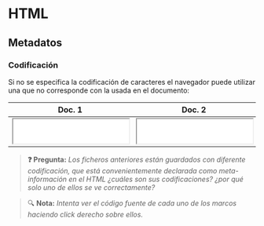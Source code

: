 # HTML
## Metadatos

### Codificación

Si no se especifica la codificación de caracteres el navegador puede utilizar una que no corresponde con la usada en el documento:

| Doc. 1 | Doc. 2 |
|:------:|:------:|
| <iframe src="./files/encoding-1.html" width="100%" height="50" style="background:white;"></iframe> | <iframe src="./files/encoding-2.html" width="100%" height="50" style="background:white;"></iframe> |

> **❓ Pregunta:** _Los ficheros anteriores están guardados con diferente codificación, que está convenientemente declarada como meta-información en el HTML ¿cuáles son sus codificaciones? ¿por qué solo uno de ellos se ve correctamente?_

> 🔍 **Nota:** _Intenta ver el código fuente de cada uno de los marcos haciendo click derecho sobre ellos._

